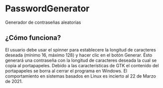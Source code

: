 # PasswordGenerator
Generador de contraseñas aleatorias

## ¿Cómo funciona?
El usuario debe usar el spinner para establecere la longitud de caracteres deseada (mínimo 16, máximo 128) y hacer clic en el botón Generar. Ésto generará una contraseña
con la longitud de caracteres deseada la cual se copia al portapapeles.
Debido a las características de GTK el contenido del portapapeles se borra al cerrar el programa en Windows.
El comportamiento en sistemas basados en Linux es incierto al 22 de Marzo de 2021.
